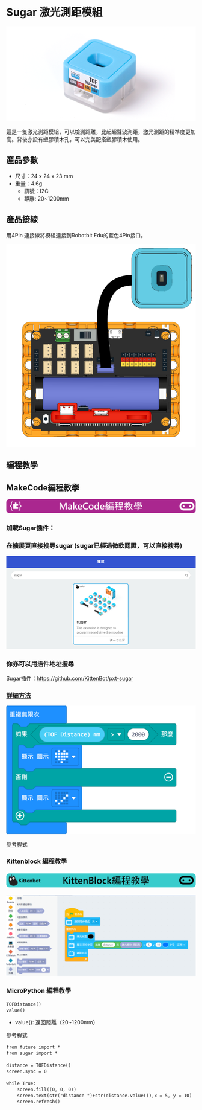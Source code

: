 # Sugar 激光測距模組

![](./images/tof1.png)

這是一隻激光測距模組，可以檢測距離，比起超聲波測距，激光測距的精準度更加高。背後亦設有塑膠積木孔，可以完美配搭塑膠積木使用。

## 產品參數

- 尺寸：24 x 24 x 23 mm
- 重量：4.6g
    - 訊號：I2C
    - 距離: 20~1200mm


## 產品接線

用4Pin 連接線將模組連接到Robotbit Edu的藍色4Pin接口。

![](./images/tof_wire.png)

## 編程教學

## MakeCode編程教學

![](../PWmodules/images/mcbanner.png)

### 加載Sugar插件：

### 在擴展頁直接搜尋sugar (sugar已經過微軟認證，可以直接搜尋)

![](./images/sugar_search.png)

### 你亦可以用插件地址搜尋

Sugar插件：https://github.com/KittenBot/pxt-sugar

### [詳細方法](../../Makecode/powerBrickMC)

![](./images/tof_mc_code.png)

[參考程式](https://makecode.microbit.org/_M6e6P78YACV5)

### Kittenblock 編程教學

![](../PWmodules/images/kbbanner.png)

![](./images/tof3.png)

### MicroPython 編程教學
  
    TOFDistance()
    value()

- value(): 返回距離（20~1200mm）

參考程式

    from future import *
    from sugar import *
    
    distance = TOFDistance()
    screen.sync = 0
    
    while True:
        screen.fill((0, 0, 0))
        screen.text(str("distance ")+str(distance.value()),x = 5, y = 10)
        screen.refresh()